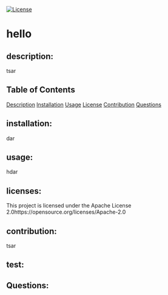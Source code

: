 [![License](https://img.shields.io/badge/License-Apache_2.0-blue.svg)](https://opensource.org/licenses/Apache-2.0)
  
  # hello
              
  ## description:
  tsar
  
  ## Table of Contents
  [Description](#description)
  [Installation](#installation)
  [Usage](#usage)
  [License](#licenses)
  [Contribution](#contribution)
  [Questions](#questions)
  
  ## installation:
  dar
  
  ## usage:
  hdar
  
  ## licenses:
  This project is licensed under the Apache License 2.0https://opensource.org/licenses/Apache-2.0
  
  ## contribution:
  tsar
  
  ## test:
  
  
  ## Questions:
            
  
  
